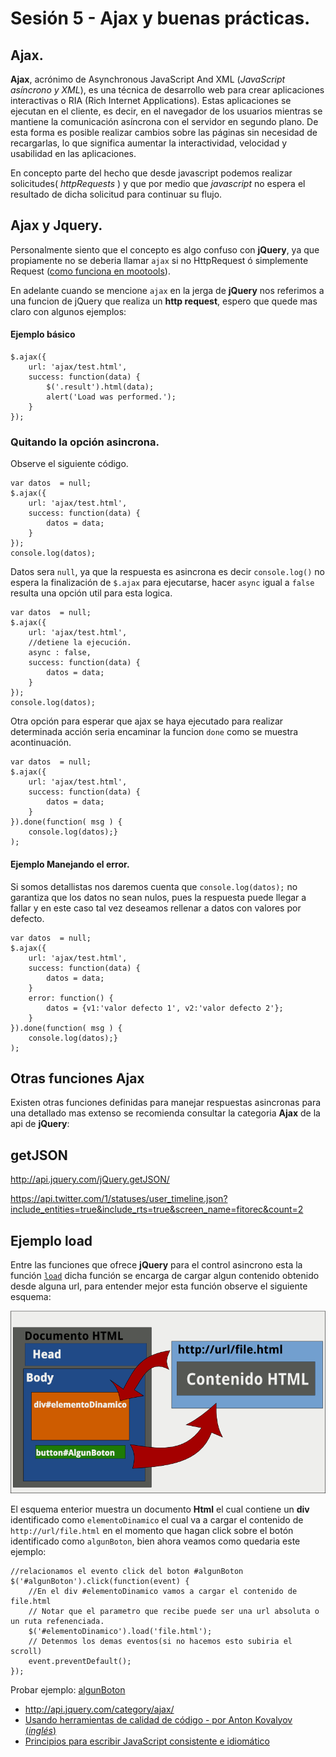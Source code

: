 <script  type="text/javascript">
$(function() {
$("pre").snippet("javascript", {style:'darkness'});
$('#algunBoton').click(function(event) {
	$('#elementoDinamico').load('file.html');
	event.preventDefault();
});

});
</script>

Sesión 5 - Ajax y buenas prácticas.
=============================================================================

## Ajax.

**Ajax**, acrónimo de Asynchronous JavaScript And XML (_JavaScript asíncrono y XML_), es una técnica de desarrollo web para crear aplicaciones interactivas o RIA (Rich Internet Applications). Estas aplicaciones se ejecutan en el cliente, es decir, en el navegador de los usuarios mientras se mantiene la comunicación asíncrona con el servidor en segundo plano. De esta forma es posible realizar cambios sobre las páginas sin necesidad de recargarlas, lo que significa aumentar la interactividad, velocidad y usabilidad en las aplicaciones.

En concepto parte del hecho que desde javascript podemos realizar solicitudes( _httpRequests_ ) y que por medio que _javascript_ no espera el resultado de dicha solicitud para continuar su flujo.

## Ajax y Jquery.

Personalmente siento que el concepto es algo confuso con **jQuery**, ya que propiamente no se deberia llamar `ajax` si no HttpRequest ó simplemente Request ([como funciona en mootools](http://mootools.net/docs/core/Request/Request)).

En adelante cuando se mencione `ajax` en la jerga de **jQuery** nos referimos a una funcion de jQuery que realiza un **http request**, espero que quede mas claro con algunos ejemplos:



#### Ejemplo básico

	$.ajax({
		url: 'ajax/test.html',
		success: function(data) {
			$('.result').html(data);
			alert('Load was performed.');
		}
	});

### Quitando la opción asincrona.

Observe el siguiente código.
	
	var datos  = null;
	$.ajax({
		url: 'ajax/test.html',
		success: function(data) {
			datos = data;
		}
	});
	console.log(datos);

Datos sera `null`, ya que la respuesta es asincrona es decir `console.log()` no espera la finalización de `$.ajax` para ejecutarse, hacer `async` igual a `false` resulta una opción util para esta logica.

	var datos  = null;
	$.ajax({
		url: 'ajax/test.html',
		//detiene la ejecución.
		async : false,
		success: function(data) {
			datos = data;
		}
	});
	console.log(datos);	

Otra opción para esperar que ajax se haya ejecutado para realizar determinada acción seria encaminar la funcion `done` como se muestra acontinuación.

	var datos  = null;
	$.ajax({
		url: 'ajax/test.html',
		success: function(data) {
			datos = data;
		}
	}).done(function( msg ) {
		console.log(datos);}
	);


#### Ejemplo Manejando el error.

Si somos detallistas nos daremos cuenta que `console.log(datos);` no garantiza que los datos no sean nulos, pues la respuesta puede llegar a fallar y en este caso tal vez deseamos rellenar a datos con valores por defecto.

	var datos  = null;
	$.ajax({
		url: 'ajax/test.html',
		success: function(data) {
			datos = data;
		}
		error: function() {
			datos = {v1:'valor defecto 1', v2:'valor defecto 2'};
		}
	}).done(function( msg ) {
		console.log(datos);}
	);

## Otras funciones Ajax

Existen otras funciones definidas para manejar respuestas asincronas para una detallado mas extenso se recomienda consultar la categoria **Ajax** de la api de **jQuery**:

## getJSON


<http://api.jquery.com/jQuery.getJSON/>

https://api.twitter.com/1/statuses/user_timeline.json?include_entities=true&include_rts=true&screen_name=fitorec&count=2

## Ejemplo load

Entre las funciones que ofrece **jQuery** para el control asincrono esta la función  [`load`](http://api.jquery.com/load/) dicha función se encarga de cargar algun contenido obtenido desde alguna url, para entender mejor esta función observe el siguiente esquema:

![Imagen load jQuery](../img/imagen_load.png)

El esquema enterior muestra un documento **Html** el cual contiene un **div** identificado como `elementoDinamico` el cual va a cargar el contenido de `http://url/file.html` en el momento que hagan click sobre el botón identificado como `algunBoton`, bien ahora veamos como quedaria este ejemplo:

	//relacionamos el evento click del boton #algunBoton
	$('#algunBoton').click(function(event) {
		//En el div #elementoDinamico vamos a cargar el contenido de file.html
		// Notar que el parametro que recibe puede ser una url absoluta o un ruta refenenciada.
		$('#elementoDinamico').load('file.html');	
		// Detenmos los demas eventos(si no hacemos esto subiria el scroll)
		event.preventDefault();
	});


<div id='elementoDinamico'></div>

<div class="links_paginacion">
Probar ejemplo: <a id="algunBoton" href='javascript:;' >algunBoton</a>
</div>

 - <http://api.jquery.com/category/ajax/>
 - [Usando herramientas de calidad de código - por Anton Kovalyov (_inglés_)](http://anton.kovalyov.net/slides/gothamjs/)
 - [Principios para escribir JavaScript consistente e idiomático](https://github.com/rwldrn/idiomatic.js/tree/master/translations/es_ES)

